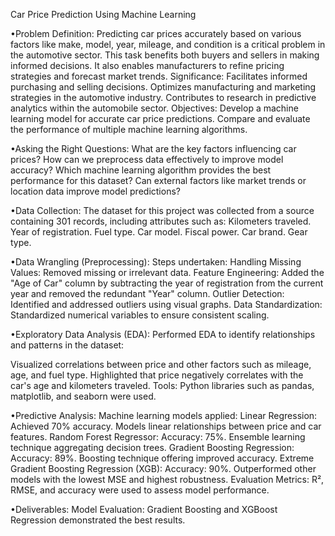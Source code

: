Car Price Prediction Using Machine Learning

•Problem Definition:
Predicting car prices accurately based on various factors like make, model, year, mileage, and condition is a critical problem in the automotive sector. This task benefits both buyers and sellers in making informed decisions. It also enables manufacturers to refine pricing strategies and forecast market trends.
Significance:
Facilitates informed purchasing and selling decisions.
Optimizes manufacturing and marketing strategies in the automotive industry.
Contributes to research in predictive analytics within the automobile sector.
Objectives:
Develop a machine learning model for accurate car price predictions.
Compare and evaluate the performance of multiple machine learning algorithms.

•Asking the Right Questions:
What are the key factors influencing car prices?
How can we preprocess data effectively to improve model accuracy?
Which machine learning algorithm provides the best performance for this dataset?
Can external factors like market trends or location data improve model predictions?


•Data Collection:
The dataset for this project was collected from a source containing 301 records, including attributes such as:
Kilometers traveled.
Year of registration.
Fuel type.
Car model.
Fiscal power.
Car brand.
Gear type.

•Data Wrangling (Preprocessing):
Steps undertaken:
Handling Missing Values: Removed missing or irrelevant data.
Feature Engineering: Added the "Age of Car" column by subtracting the year of registration from the current year and removed the redundant "Year" column.
Outlier Detection: Identified and addressed outliers using visual graphs.
Data Standardization: Standardized numerical variables to ensure consistent scaling.

•Exploratory Data Analysis (EDA):
Performed EDA to identify relationships and patterns in the dataset:

Visualized correlations between price and other factors such as mileage, age, and fuel type.
Highlighted that price negatively correlates with the car's age and kilometers traveled.
Tools: Python libraries such as pandas, matplotlib, and seaborn were used.

•Predictive Analysis:
Machine learning models applied:
Linear Regression:
Achieved 70% accuracy.
Models linear relationships between price and car features.
Random Forest Regressor:
Accuracy: 75%.
Ensemble learning technique aggregating decision trees.
Gradient Boosting Regression:
Accuracy: 89%.
Boosting technique offering improved accuracy.
Extreme Gradient Boosting Regression (XGB):
Accuracy: 90%.
Outperformed other models with the lowest MSE and highest robustness.
Evaluation Metrics:
R², RMSE, and accuracy were used to assess model performance.

•Deliverables:
Model Evaluation: Gradient Boosting and XGBoost Regression demonstrated the best results.




